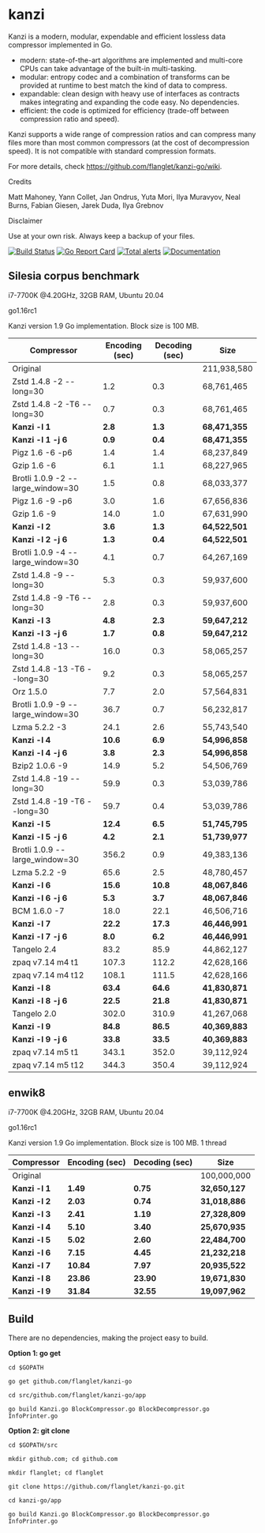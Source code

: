 kanzi
=====


Kanzi is a modern, modular, expendable and efficient lossless data compressor implemented in Go.

* modern: state-of-the-art algorithms are implemented and multi-core CPUs can take advantage of the built-in multi-tasking.
* modular: entropy codec and a combination of transforms can be provided at runtime to best match the kind of data to compress.
* expandable: clean design with heavy use of interfaces as contracts makes integrating and expanding the code easy. No dependencies.
* efficient: the code is optimized for efficiency (trade-off between compression ratio and speed).

Kanzi supports a wide range of compression ratios and can compress many files more than most common compressors (at the cost of decompression speed).
It is not compatible with standard compression formats.


For more details, check https://github.com/flanglet/kanzi-go/wiki.

Credits

Matt Mahoney,
Yann Collet,
Jan Ondrus,
Yuta Mori,
Ilya Muravyov,
Neal Burns,
Fabian Giesen,
Jarek Duda,
Ilya Grebnov

Disclaimer

Use at your own risk. Always keep a backup of your files.


[![Build Status](https://travis-ci.org/flanglet/kanzi-go.svg?branch=master)](https://travis-ci.org/flanglet/kanzi-go)
[![Go Report Card](https://goreportcard.com/badge/github.com/flanglet/kanzi-go)](https://goreportcard.com/badge/github.com/flanglet/kanzi-go)
[![Total alerts](https://img.shields.io/lgtm/alerts/g/flanglet/kanzi-go.svg?logo=lgtm&logoWidth=18)](https://lgtm.com/projects/g/flanglet/kanzi-go/alerts/)
[![Documentation](https://godoc.org/github.com/flanglet/kanzi-go?status.svg)](http://godoc.org/github.com/flanglet/kanzi-go)


Silesia corpus benchmark
-------------------------

i7-7700K @4.20GHz, 32GB RAM, Ubuntu 20.04

go1.16rc1

Kanzi version 1.9 Go implementation. Block size is 100 MB. 


|        Compressor               | Encoding (sec)  | Decoding (sec)  |    Size          |
|---------------------------------|-----------------|-----------------|------------------|
|Original     	                  |                 |                 |   211,938,580    |	
|Zstd 1.4.8 -2 --long=30          |	       1.2      |       0.3       |    68,761,465    |
|Zstd 1.4.8 -2 -T6 --long=30      |	       0.7      |       0.3       |    68,761,465    |
|**Kanzi -l 1**                   |  	   **2.8** 	  |     **1.3**     |  **68,471,355**  |
|**Kanzi -l 1 -j 6**              |  	   **0.9** 	  |     **0.4**     |  **68,471,355**  |
|Pigz 1.6 -6 -p6                  |        1.4      |       1.4       |    68,237,849    |        
|Gzip 1.6 -6                      |        6.1      |       1.1       |    68,227,965    |   
|Brotli 1.0.9 -2 --large_window=30|        1.5      |       0.8       |    68,033,377    |
|Pigz 1.6 -9 -p6                  |        3.0      |       1.6       |    67,656,836    |
|Gzip 1.6 -9                      |       14.0      |       1.0       |    67,631,990    |        
|**Kanzi -l 2**                   |	     **3.6**	  |     **1.3**     |  **64,522,501**  |
|**Kanzi -l 2 -j 6**              |	     **1.3**	  |     **0.4**     |  **64,522,501**  |
|Brotli 1.0.9 -4 --large_window=30|        4.1      |       0.7       |    64,267,169    |
|Zstd 1.4.8 -9 --long=30          |	       5.3      |       0.3       |    59,937,600    |
|Zstd 1.4.8 -9 -T6 --long=30      |	       2.8      |       0.3       |    59,937,600    |
|**Kanzi -l 3**                   |	     **4.8**	  |     **2.3**     |  **59,647,212**  |
|**Kanzi -l 3 -j 6**              |	     **1.7**	  |     **0.8**     |  **59,647,212**  |
|Zstd 1.4.8 -13 --long=30         |	      16.0      |       0.3       |    58,065,257    |
|Zstd 1.4.8 -13 -T6 --long=30     |	       9.2      |       0.3       |    58,065,257    |
|Orz 1.5.0                        |	       7.7      |       2.0       |    57,564,831    |
|Brotli 1.0.9 -9 --large_window=30|       36.7      |       0.7       |    56,232,817    |
|Lzma 5.2.2 -3	                  |       24.1	    |       2.6       |    55,743,540    |
|**Kanzi -l 4**                   |	    **10.6**	  |     **6.9**     |  **54,996,858**  |
|**Kanzi -l 4 -j 6**              |	     **3.8**	  |     **2.3**     |  **54,996,858**  |
|Bzip2 1.0.6 -9	                  |       14.9      |       5.2       |    54,506,769	   |
|Zstd 1.4.8 -19 --long=30	        |       59.9      |       0.3       |    53,039,786    |
|Zstd 1.4.8 -19	-T6 --long=30     |       59.7      |       0.4       |    53,039,786    |
|**Kanzi -l 5**                   |	    **12.4**	  |     **6.5**     |  **51,745,795**  |
|**Kanzi -l 5 -j 6**              |      **4.2**    |     **2.1**     |  **51,739,977**  |
|Brotli 1.0.9 --large_window=30   |      356.2	    |       0.9       |    49,383,136    |
|Lzma 5.2.2 -9                    |       65.6	    |       2.5       |    48,780,457    |
|**Kanzi -l 6**	                  |     **15.6**    |    **10.8**     |  **48,067,846**  |
|**Kanzi -l 6 -j 6**              |      **5.3**    |     **3.7**     |  **48,067,846**  |
|BCM 1.6.0 -7	                    |       18.0      |      22.1       |    46,506,716    |
|**Kanzi -l 7**                   |     **22.2**	  |    **17.3**     |  **46,446,991**  |
|**Kanzi -l 7 -j 6**              |      **8.0**	  |     **6.2**     |  **46,446,991**  |
|Tangelo 2.4	                    |       83.2      |      85.9       |    44,862,127    |
|zpaq v7.14 m4 t1                 |      107.3	    |     112.2       |    42,628,166    |
|zpaq v7.14 m4 t12                |      108.1	    |     111.5       |    42,628,166    |
|**Kanzi -l 8**                   |     **63.4**	  |    **64.6**     |  **41,830,871**  |
|**Kanzi -l 8 -j 6**              |     **22.5**	  |    **21.8**     |  **41,830,871**  |
|Tangelo 2.0	                    |      302.0    	|     310.9       |    41,267,068    |
|**Kanzi -l 9**                   |     **84.8**	  |    **86.5**     |  **40,369,883**  |
|**Kanzi -l 9 -j 6**              |     **33.8**	  |    **33.5**     |  **40,369,883**  |
|zpaq v7.14 m5 t1                 |	     343.1	    |     352.0       |    39,112,924    |
|zpaq v7.14 m5 t12                |	     344.3	    |     350.4       |    39,112,924    |


enwik8
-------

i7-7700K @4.20GHz, 32GB RAM, Ubuntu 20.04

go1.16rc1

Kanzi version 1.9 Go implementation. Block size is 100 MB. 1 thread


|        Compressor           | Encoding (sec)  | Decoding (sec)  |    Size          |
|-----------------------------|-----------------|-----------------|------------------|
|Original     	              |                 |                 |   100,000,000    |	
|**Kanzi -l 1**               |  	  **1.49**	  |    **0.75**     |  **32,650,127**  |
|**Kanzi -l 2**               |     **2.03**    |    **0.74**     |  **31,018,886**  |        
|**Kanzi -l 3**               |     **2.41**    |    **1.19**     |  **27,328,809**  |        
|**Kanzi -l 4**               |	    **5.10**    |    **3.40**     |  **25,670,935**  |
|**Kanzi -l 5**               |	    **5.02**	  |    **2.60**     |  **22,484,700**  |
|**Kanzi -l 6**               |	    **7.15**	  |    **4.45**     |  **21,232,218**  |
|**Kanzi -l 7**               |	   **10.84**	  |    **7.97**     |  **20,935,522**  |
|**Kanzi -l 8**               |	   **23.86**	  |   **23.90**     |  **19,671,830**  |
|**Kanzi -l 9**               |	   **31.84**	  |   **32.55**     |  **19,097,962**  |


Build
-----

There are no dependencies, making the project easy to build.

**Option 1: go get** 

~~~
cd $GOPATH

go get github.com/flanglet/kanzi-go

cd src/github.com/flanglet/kanzi-go/app

go build Kanzi.go BlockCompressor.go BlockDecompressor.go InfoPrinter.go
~~~



**Option 2: git clone** 

~~~
cd $GOPATH/src

mkdir github.com; cd github.com

mkdir flanglet; cd flanglet

git clone https://github.com/flanglet/kanzi-go.git

cd kanzi-go/app

go build Kanzi.go BlockCompressor.go BlockDecompressor.go InfoPrinter.go
~~~

